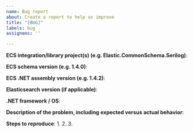 ```yaml
---
name: Bug report
about: Create a report to help us improve
title: "[BUG]"
labels: bug
assignees: ''

---
```


<!--
GitHub is reserved for bug reports and feature requests. The best place
to ask a general question is at the Elastic Discourse forums at
https://discuss.elastic.co. If you are in fact posting a bug report or
a feature request, please include one and only one of the below blocks
in your new issue.
-->

**ECS integration/library project(s) (e.g. Elastic.CommonSchema.Serilog)**:

**ECS schema version (e.g. 1.4.0)**:

**ECS .NET assembly version (e.g. 1.4.2)**:

**Elasticsearch version (if applicable)**:

**.NET framework / OS**:

**Description of the problem, including expected versus actual behavior**:

**Steps to reproduce**:
 1.
 2.
 3.
